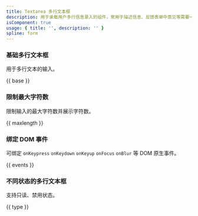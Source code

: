 ```yaml
---
title: Textarea 多行文本框
description: 用于承载用户多行信息录入的组件，常用于描述信息、反馈表单中意见等需要一段相当长文本的场景。可以设置最大文案长度。
isComponent: true
usage: { title: '', description: '' }
spline: form
---
```


### 基础多行文本框

用于多行文本的输入。

{{ base }}

### 限制最大字符数

限制输入的最大字符数并展示字符数。

{{ maxlength }}

### 绑定 DOM 事件

可绑定 `onKeypress` `onKeydown` `onKeyup` `onFocus` `onBlur` 等 DOM 原生事件。

{{ events }}

### 不同状态的多行文本框

支持只读、禁用状态。

{{ type }}
